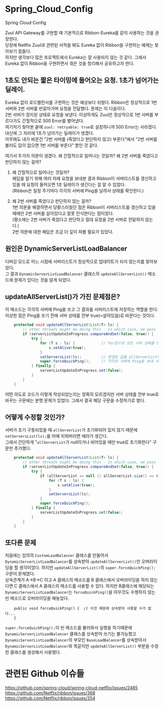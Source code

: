 # Spring_Cloud_Config
Spring Cloud Config

Zuul API Gateway를 구현할 때 기본적으로 Ribbon-Eureka를 같이 사용하는 것을 권장한다.  
당장에 Netflix Zuul과 관련된 서적을 봐도 Eureka 없이 Ribbon을 구현하는 예제는 찾아보기 힘들다.  
하지만 생각보다 많은 프로젝트에서 Eureka는 잘 사용되지 않는 것 같다. 그래서 Eureka 없이 Ribbon을 구현하면서 겪은 것을 정리해서 공유하고자 한다.  

## 1초도 안되는 짧은 타이밍에 들어오는 요청. 1초가 넘어가는 딜레이.  
Eureka 없이 로드밸런서를 구현하는 것은 예상보다 쉬웠다. Ribbon은 정상적으로 1번 서버와 2번 서버를 번갈아가며 요청을 전달했다. 문제는 이 다음이다.  
2번 서버가 정지된 상태로 요청을 보냈다. 이상하게도 Zuul은 정상적으로 1번 서버를 부르다가도 간헐적으로 500 Error를 뱉어냈다.  
여기저기 찾아본 끝에 ``zuul: retryable: true``로 설정하니까 500 Error는 사라졌다. 대신에 그 자리에 1초가 넘어가는 딜레이가 생겼다.  
아무래도 내가 바꾼건 "2번 서버를 (죽었다고 판단하지 않고) 부른다"에서 "2번 서버를 불러도 답이 없으면 1번 서버를 부른다" 뿐인 것 같다.  

여기서 두가지 의문이 생겼다. 왜 간헐적으로 일어나는 것일까? 왜 2번 서버를 죽었다고 판단하지 않는 걸까?  

1. 왜 간헐적으로 일어나는 것일까?  
해답을 알기 위해 여러 차례 요청을 보내본 결과 Ribbon이 서버리스트를 갱신하고 있을 때 요청이 들어오면 1초 딜레이가 생긴다는 걸 알 수 있었다.  
(Ribbon은 일정 주기마다 각각의 서버에 Ping을 날려서 상태를 확인한다.)

2. 왜 2번 서버를 죽었다고 판단하지 않는 걸까?  
1번 의문을 해결하면서 당황스러웠던 점은 Ribbon이 서버리스트를 갱신하고 있을 때에만 2번 서버를 살아있다고 잘못 인식한다는 점이었다.  
(평소에는 2번 서버가 죽었다고 판단하고 절대 요청을 2번 서버로 전달하지 않는다.)  
2번 의문에 대한 해답은 조금 더 깊이 파볼 필요가 있었다.

## 원인은 DynamicServerListLoadBalancer  
디버깅 모드로 어느 시점에 서버리스트가 정상적으로 업데이트가 되지 않는지를 찾아보았다.  
그 결과 ``DynamicServerListLoadBalancer`` 클래스의 ``updateAllServerList()`` 메소드에 문제가 있다는 것을 알게 되었다.

## updateAllServerList()가 가진 문제점은?  
이 메소드는 각각의 서버에 Ping을 쏘고 그 결과를 서버리스트에 저장하는 역할을 한다.  
이상한 점은 Ping을 쏘기 전에 서버 상태를 전부 true(=살아있음)로 바꾼다는 것이다.  
```java
    protected void updateAllServerList(List<T> ls) {
        // other threads might be doing this - in which case, we pass
        if (serverListUpdateInProgress.compareAndSet(false, true)) {
            try {
                for (T s : ls) {            // for문으로 모든 서버 상태를 true로 변경
                    s.setAlive(true);
                }
                setServersList(ls);         // 변경된 값을 allServerList에 저장
                super.forceQuickPing();     // 각각의 서버에 Ping을 보내 서버 상태를 체크해서 allServerList를 업데이트
            } finally {
                serverListUpdateInProgress.set(false);
            }
        }
    }
```
어떤 의도로 코드가 이렇게 작성되었는지는 정확히 모르겠지만 서버 상태를 전부 true로 바꾸는 구문에는 분명 문제가 있었다. 그래서 결국 해당 구문을 수정하기로 했다.  

## 어떻게 수정할 것인가?  
서버가 초기 구동되었을 때 ``allServerList``가 초기화되어 있지 않기 때문에 ``setServersList(ls);``를 아예 지워버리면 에러가 생긴다.  
그래서 간단하게 "``allServerList``가 null이거나 비어있을 때만 true로 초기화한다" 구문만 추가했다.  
```java
    protected void updateAllServerList(List<T> ls) {
        // other threads might be doing this - in which case, we pass
        if (serverListUpdateInProgress.compareAndSet(false, true)) {
            try {
                if (allServerList == null || allServerList.size() == 0) {   // 서버가 초기 구동될 때에만 실행되도록 변경
	                for (T s : ls) {
	                    s.setAlive(true);
	                }
                	setServersList(ls);
                }
                super.forceQuickPing();
            } finally {
                serverListUpdateInProgress.set(false);
            }
        }
    }
```

## 또다른 문제
처음에는 임의의 ``CustomLoadBalancer`` 클래스를 만들어서 ``DynamicServerListLoadBalancer``를 상속받아 ``updateAllServerList()``만 오버라이딩을 할 생각이었다. 하지만 ``updateAllServerList()``의 ``super.forceQuickPing();`` 구문이 문제였다.  
상속관계가 A->B->C 이고 A 클래스의 메소드를 B 클래스에서 오버라이딩을 하지 않는다면 C 클래스에서 A 클래스의 메소드를 사용할 수 있다.
하지만 B클래스에 해당되는 ``DynamicServerListLoadBalancer``는 ``forceQuickPing()``을 아무것도 수행하지 않는 빈 메소드로 오버라이딩을 해놓았다.  
```
    public void forceQuickPing() {  // 이것 때문에 상속받아 사용할 수가 없다...
    }
```
``super.forceQuickPing();``이 빈 메소드를 불러와서 실행을 하기때문에 ``DynamicServerListLoadBalancer`` 클래스를 상속받아 쓰기는 불가능했고 ``DynamicServerListLoadBalancer``의 부모인 ``BaseLoadBalancer``를 상속받아서 ``DynamicServerListLoadBalancer``와 똑같지만 ``updateAllServerList()`` 부분을 수정한 클래스를 생성해서 사용했다.

# 관련된 Github 이슈들
https://github.com/spring-cloud/spring-cloud-netflix/issues/2485  
https://github.com/Netflix/ribbon/issues/368  
https://github.com/Netflix/ribbon/issues/354  

